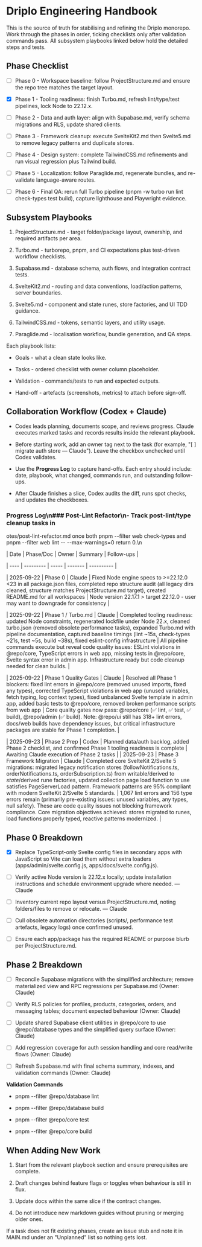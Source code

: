 # Driplo Engineering Handbook

This is the source of truth for stabilising and refining the Driplo monorepo. Work through the phases in order, ticking checklists only after validation commands pass. All subsystem playbooks linked below hold the detailed steps and tests.

## Phase Checklist
- [ ] Phase 0 - Workspace baseline: follow ProjectStructure.md and ensure the repo tree matches the target layout.
- [x] Phase 1 - Tooling readiness: finish Turbo.md, refresh lint/type/test pipelines, lock Node to 22.12.x.
- [ ] Phase 2 - Data and auth layer: align with Supabase.md, verify schema migrations and RLS, update shared clients.
- [ ] Phase 3 - Framework cleanup: execute SvelteKit2.md then Svelte5.md to remove legacy patterns and duplicate stores.
- [ ] Phase 4 - Design system: complete TailwindCSS.md refinements and run visual regression plus Tailwind build.
- [ ] Phase 5 - Localization: follow Paraglide.md, regenerate bundles, and re-validate language-aware routes.
- [ ] Phase 6 - Final QA: rerun full Turbo pipeline (pnpm -w turbo run lint check-types test build), capture lighthouse and Playwright evidence.

## Subsystem Playbooks
1. ProjectStructure.md - target folder/package layout, ownership, and required artifacts per area.
2. Turbo.md - turborepo, pnpm, and CI expectations plus test-driven workflow checklists.
3. Supabase.md - database schema, auth flows, and integration contract tests.
4. SvelteKit2.md - routing and data conventions, load/action patterns, server boundaries.
5. Svelte5.md - component and state runes, store factories, and UI TDD guidance.
6. TailwindCSS.md - tokens, semantic layers, and utility usage.
7. Paraglide.md - localisation workflow, bundle generation, and QA steps.

Each playbook lists:
- Goals - what a clean state looks like.
- Tasks - ordered checklist with owner column placeholder.
- Validation - commands/tests to run and expected outputs.
- Hand-off - artefacts (screenshots, metrics) to attach before sign-off.

## Collaboration Workflow (Codex + Claude)
- Codex leads planning, documents scope, and reviews progress. Claude executes marked tasks and records results inside the relevant playbook.
- Before starting work, add an owner tag next to the task (for example, "[ ] migrate auth store — Claude"). Leave the checkbox unchecked until Codex validates.
- Use the **Progress Log** to capture hand-offs. Each entry should include: date, playbook, what changed, commands run, and outstanding follow-ups.
- After Claude finishes a slice, Codex audits the diff, runs spot checks, and updates the checkboxes.

### Progress Log\n### Post-Lint Refactor\n- Track post-lint/type cleanup tasks in 
otes/post-lint-refactor.md once both pnpm --filter web check-types and pnpm --filter web lint -- --max-warnings=0 return 0.\n
| Date | Phase/Doc | Owner | Summary | Follow-ups |
| ---- | --------- | ----- | ------- | ---------- |
| 2025-09-22 | Phase 0 | Claude | Fixed Node engine specs to >=22.12.0 <23 in all package.json files, completed repo structure audit (all legacy dirs cleaned, structure matches ProjectStructure.md target), created README.md for all workspaces | Node version 22.17.1 > target 22.12.0 - user may want to downgrade for consistency |
| 2025-09-22 | Phase 1 / Turbo.md | Claude | Completed tooling readiness: updated Node constraints, regenerated lockfile under Node 22.x, cleaned turbo.json (removed obsolete performance tasks), expanded Turbo.md with pipeline documentation, captured baseline timings (lint ~15s, check-types ~21s, test ~5s, build ~38s), fixed eslint-config infrastructure | All pipeline commands execute but reveal code quality issues: ESLint violations in @repo/core, TypeScript errors in web app, missing tests in @repo/core, Svelte syntax error in admin app. Infrastructure ready but code cleanup needed for clean builds. |
| 2025-09-22 | Phase 1 Quality Gates | Claude | Resolved all Phase 1 blockers: fixed lint errors in @repo/core (removed unused imports, fixed any types), corrected TypeScript violations in web app (unused variables, fetch typing, log context types), fixed unbalanced Svelte template in admin app, added basic tests to @repo/core, removed broken performance scripts from web app | Core quality gates now pass: @repo/core (✅ lint, ✅ test, ✅ build), @repo/admin (✅ build). Note: @repo/ui still has 318+ lint errors, docs/web builds have dependency issues, but critical infrastructure packages are stable for Phase 1 completion. |
| 2025-09-23 | Phase 2 Prep | Codex | Planned data/auth backlog, added Phase 2 checklist, and confirmed Phase 1 tooling readiness is complete | Awaiting Claude execution of Phase 2 tasks |
| 2025-09-23 | Phase 3 Framework Migration | Claude | Completed core SvelteKit 2/Svelte 5 migrations: migrated legacy notification stores (followNotifications.ts, orderNotifications.ts, orderSubscription.ts) from writable/derived to $state/$derived rune factories, updated collection page load function to use satisfies PageServerLoad pattern. Framework patterns are 95% compliant with modern SvelteKit 2/Svelte 5 standards. | 1,067 lint errors and 156 type errors remain (primarily pre-existing issues: unused variables, any types, null safety). These are code quality issues not blocking framework compliance. Core migration objectives achieved: stores migrated to runes, load functions properly typed, reactive patterns modernized. |

## Phase 0 Breakdown
- [x] Replace TypeScript-only Svelte config files in secondary apps with JavaScript so Vite can load them without extra loaders (apps/admin/svelte.config.js, apps/docs/svelte.config.js).
- [ ] Verify active Node version is 22.12.x locally; update installation instructions and schedule environment upgrade where needed. — Claude
- [ ] Inventory current repo layout versus ProjectStructure.md, noting folders/files to remove or relocate. — Claude
- [ ] Cull obsolete automation directories (scripts/, performance test artefacts, legacy logs) once confirmed unused.
- [ ] Ensure each app/package has the required README or purpose blurb per ProjectStructure.md.

## Phase 2 Breakdown
- [ ] Reconcile Supabase migrations with the simplified architecture; remove materialized view and RPC regressions per Supabase.md (Owner: Claude)
- [ ] Verify RLS policies for profiles, products, categories, orders, and messaging tables; document expected behaviour (Owner: Claude)
- [ ] Update shared Supabase client utilities in @repo/core to use @repo/database types and the simplified query surface (Owner: Claude)
- [ ] Add regression coverage for auth session handling and core read/write flows (Owner: Claude)
- [ ] Refresh Supabase.md with final schema summary, indexes, and validation commands (Owner: Claude)

**Validation Commands**
- pnpm --filter @repo/database lint
- pnpm --filter @repo/database build
- pnpm --filter @repo/core test
- pnpm --filter @repo/core build

## When Adding New Work
1. Start from the relevant playbook section and ensure prerequisites are complete.
2. Draft changes behind feature flags or toggles when behaviour is still in flux.
3. Update docs within the same slice if the contract changes.
4. Do not introduce new markdown guides without pruning or merging older ones.

If a task does not fit existing phases, create an issue stub and note it in MAIN.md under an "Unplanned" list so nothing gets lost.

